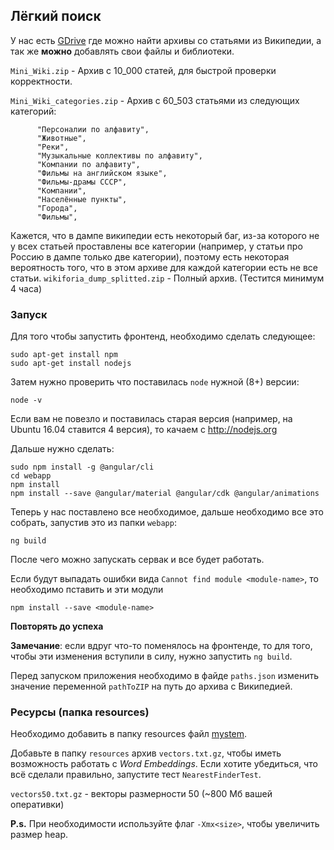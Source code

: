 ## Лёгкий поиск

У нас есть [GDrive][1] где можно найти архивы со статьями из Википедии,
 а так же **можно** добавлять свои файлы и библиотеки.
 
`Mini_Wiki.zip` - Архив с 10_000 статей, для быстрой проверки корректности.

`Mini_Wiki_categories.zip` - Архив с 60_503 статьями из следующих категорий: 
```
      "Персоналии по алфавиту",
      "Животные",
      "Реки",
      "Музыкальные коллективы по алфавиту",
      "Компании по алфавиту",
      "Фильмы на английском языке",
      "Фильмы-драмы СССР",
      "Компании",
      "Населённые пункты",
      "Города",
      "Фильмы",
```
Кажется, что в дампе википедии есть некоторый баг, из-за которого не у всех статьей проставлены все категории (например, у статьи про Россию в дампе только две категории), поэтому есть некоторая вероятность того, что в этом архиве для каждой категории есть не все статьи. 
`wikiforia_dump_splitted.zip` - Полный архив. (Тестится минимум 4 часа)


### Запуск

Для того чтобы запустить фронтенд, необходимо сделать следующее:
```
sudo apt-get install npm
sudo apt-get install nodejs
```

Затем нужно проверить что поставилась `node` нужной (8+) версии:
```
node -v
```
Если вам не повезло и поставилась старая версия (например, на Ubuntu 16.04 ставится 4 версия), 
то качаем с http://nodejs.org

Дальше нужно сделать:
```
sudo npm install -g @angular/cli
cd webapp
npm install
npm install --save @angular/material @angular/cdk @angular/animations
```

Теперь у нас поставлено все необходимое, дальше необходимо все это собрать, запустив это из папки `webapp`:
```
ng build
```
После чего можно запускать сервак и все будет работать.

Если будут выпадать ошибки вида `Cannot find module <module-name>`, 
то необходимо пставить и эти модули
```
npm install --save <module-name>

```
**Повторять до успеха**

**Замечание**: если вдруг что-то поменялось на фронтенде, то для того, чтобы эти изменения вступили в силу, нужно запустить `ng build`.

Перед запуском приложения необходимо в файде `paths.json` изменить значение переменной `pathToZIP` на путь до архива с Википедией. 


### Ресурсы (папка resources)

Необходимо добавить в папку resources файл [mystem][2].

Добавьте в папку `resources` архив `vectors.txt.gz`, чтобы иметь возможность
работать с *Word Embeddings*. Если хотите убедиться, что всё сделали правильно, запустите тест `NearestFinderTest`. 

`vectors50.txt.gz` - векторы размерности 50 (~800 Мб вашей оперативки)

**P.s.** При необходимости используйте флаг `-Xmx<size>`, чтобы увеличить размер heap.

[1]: https://drive.google.com/drive/folders/1JGMrne_8oFg5V6bvbEb88nTbRJ830u1C?usp=sharing
[2]: https://tech.yandex.ru/mystem/
